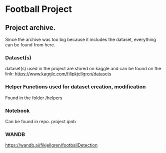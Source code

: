 # Football Project


## Project archive.
Since the archive was too big because it includes the dataset, everything can be found from here.

### Dataset(s)
dataset(s) used in the project are stored on kaggle and can be found on the link:
https://www.kaggle.com/filipkjellgren/datasets

### Helper Functions used for dataset creation, modification
Found in the folder /helpers

### Notebook
Can be found in repo. project.ipnb

### WANDB
https://wandb.ai/fikjellgren/footballDetection






